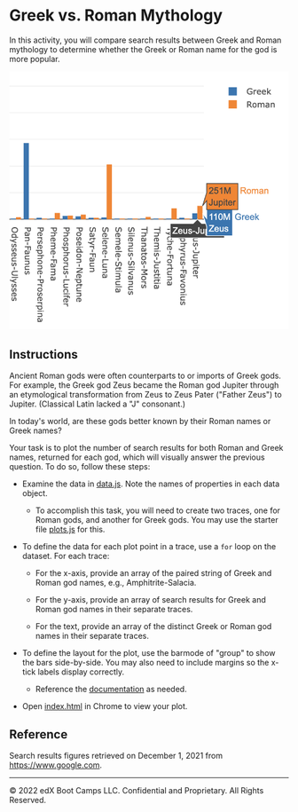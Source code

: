 # Greek vs. Roman Mythology

In this activity, you will compare search results between Greek and Roman mythology to determine whether the Greek or Roman name for the god is more popular.

![Gods Search Results](Images/plot.png)

## Instructions

Ancient Roman gods were often counterparts to or imports of Greek gods. For example, the Greek god Zeus became the Roman god Jupiter through an etymological transformation from Zeus to Zeus Pater ("Father Zeus") to Jupiter. (Classical Latin lacked a "J" consonant.)

In today's world, are these gods better known by their Roman names or Greek names?

Your task is to plot the number of search results for both Roman and Greek names, returned for each god, which will visually answer the previous question. To do so, follow these steps:

* Examine the data in [data.js](Unsolved/data.js). Note the names of properties in each data object.

    * To accomplish this task, you will need to create two traces, one for Roman gods, and another for Greek gods. You may use the starter file [plots.js](Unsolved/plots.js) for this.

* To define the data for each plot point in a trace, use a `for` loop on the dataset. For each trace:

    * For the x-axis, provide an array of the paired string of Greek and Roman god names, e.g., Amphitrite-Salacia.

    * For the y-axis, provide an array of search results for Greek and Roman god names in their separate traces.

    * For the text, provide an array of the distinct Greek or Roman god names in their separate traces.

* To define the layout for the plot, use the barmode of "group" to show the bars side-by-side. You may also need to include margins so the x-tick labels display correctly.

    * Reference the [documentation](https://plotly.com/javascript/bar-charts/) as needed.

* Open [index.html](Unsolved/index.html) in Chrome to view your plot.

## Reference

Search results figures retrieved on December 1, 2021 from <https://www.google.com>.

---

© 2022 edX Boot Camps LLC. Confidential and Proprietary. All Rights Reserved.
